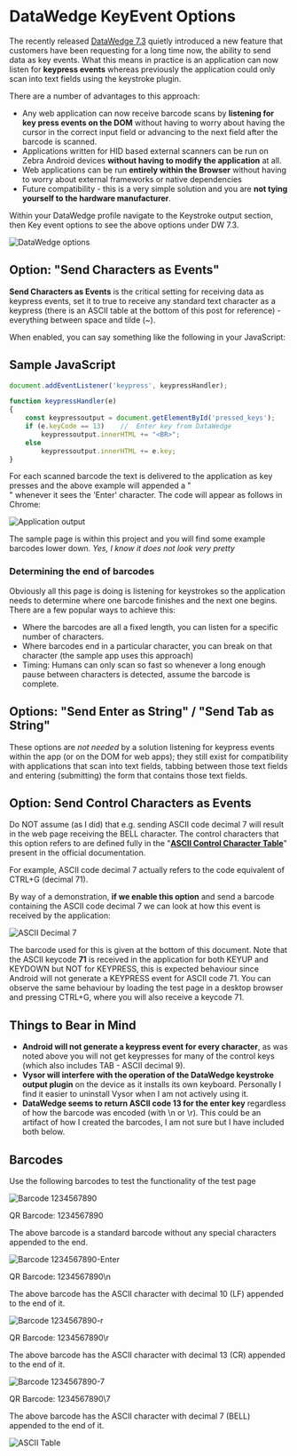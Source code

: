 # DataWedge KeyEvent Options

The recently released [DataWedge 7.3](http://techdocs.zebra.com/datawedge/latest/guide/output/keystroke/) quietly introduced a new feature that customers have been requesting for a long time now, the ability to send data as key events.  What this means in practice is an application can now listen for **keypress events** whereas previously the application could only scan into text fields using the keystroke plugin.

There are a number of advantages to this approach:

- Any web application can now receive barcode scans by **listening for key press events on the DOM** without having to worry about having the cursor in the correct input field or advancing to the next field after the barcode is scanned.
- Applications written for HID based external scanners can be run on Zebra Android devices **without having to modify the application** at all.
- Web applications can be run **entirely within the Browser** without having to worry about external frameworks or native dependencies
- Future compatibility - this is a very simple solution and you are **not tying yourself to the hardware manufacturer**.

Within your DataWedge profile navigate to the Keystroke output section, then Key event options to see the above options under DW 7.3.

![DataWedge options](https://raw.githubusercontent.com/darryncampbell/DataWedge-KeyEvent-Options/master/screenshots/datawedge-key-options1.jpg)

## Option: "Send Characters as Events"

**Send Characters as Events** is the critical setting for receiving data as keypress events, set it to true to receive any standard text character as a keypress (there is an ASCII table at the bottom of this post for reference) - everything between space and tilde (~).

When enabled, you can say something like the following in your JavaScript:

## Sample JavaScript
```javascript
document.addEventListener('keypress', keypressHandler);

function keypressHandler(e) 
{
    const keypressoutput = document.getElementById('pressed_keys');
    if (e.keyCode == 13)    //  Enter key from DataWedge
        keypressoutput.innerHTML += "<BR>";
    else
        keypressoutput.innerHTML += e.key;
}
```

For each scanned barcode the text is delivered to the application as key presses and the above example will appended a "<BR>" whenever it sees the 'Enter' character.  The code will appear as follows in Chrome:

![Application output](https://raw.githubusercontent.com/darryncampbell/DataWedge-KeyEvent-Options/master/screenshots/app.png)

The sample page is within this project and you will find some example barcodes lower down.  *Yes, I know it does not look very pretty*

### Determining the end of barcodes

Obviously all this page is doing is listening for keystrokes so the application needs to determine where one barcode finishes and the next one begins.  There are a few popular ways to achieve this:

- Where the barcodes are all a fixed length, you can listen for a specific number of characters.
- Where barcodes end in a particular character, you can break on that character (the sample app uses this approach)
- Timing: Humans can only scan so fast so whenever a long enough pause between characters is detected, assume the barcode is complete.

## Options: "Send Enter as String" / "Send Tab as String"

These options are *not needed* by a solution listening for keypress events within the app (or on the DOM for web apps); they still exist for compatibility with applications that scan into text fields, tabbing between those text fields and entering (submitting) the form that contains those text fields.

## Option: Send Control Characters as Events

Do NOT assume (as I did) that e.g. sending ASCII code decimal 7 will result in the web page receiving the BELL character.  The control characters that this option refers to are defined fully in the "**[ASCII Control Character Table](http://techdocs.zebra.com/datawedge/latest/guide/output/keystroke/#asciicontrolcharactertable)**" present in the official documentation.

For example, ASCII code decimal 7 actually refers to the code equivalent of CTRL+G (decimal 71).

By way of a demonstration, **if we enable this option** and send a barcode containing the ASCII code decimal 7 we can look at how this event is received by the application:

![ASCII Decimal 7](https://raw.githubusercontent.com/darryncampbell/DataWedge-KeyEvent-Options/master/screenshots/ctrl-plus-g.png)

The barcode used for this is given at the bottom of this document.  Note that the ASCII keycode **71** is received in the application for both KEYUP and KEYDOWN but NOT for KEYPRESS, this is expected behaviour since Android will not generate a KEYPRESS event for ASCII code 71.  You can observe the same behaviour by loading the test page in a desktop browser and pressing CTRL+G, where you will also receive a keycode 71.

## Things to Bear in Mind

- **Android will not generate a keypress event for every character**, as was noted above you will not get keypresses for many of the control keys (which also includes TAB - ASCII decimal 9).
- **Vysor will interfere with the operation of the DataWedge keystroke output plugin** on the device as it installs its own keyboard.  Personally I find it easier to uninstall Vysor when I am not actively using it. 
- **DataWedge seems to return ASCII code 13 for the enter key** regardless of how the barcode was encoded (with \n or \r).  This could be an artifact of how I created the barcodes, I am not sure but I have included both below.

## Barcodes

Use the following barcodes to test the functionality of the test page

![Barcode 1234567890](https://raw.githubusercontent.com/darryncampbell/DataWedge-KeyEvent-Options/master/barcodes/1234567890.png)

QR Barcode: 1234567890

The above barcode is a standard barcode without any special characters appended to the end.

![Barcode 1234567890-Enter](https://raw.githubusercontent.com/darryncampbell/DataWedge-KeyEvent-Options/master/barcodes/1234567890-Enter.gif)

QR Barcode: 1234567890\n

The above barcode has the ASCII character with decimal 10 (LF) appended to the end of it.

![Barcode 1234567890-r](https://raw.githubusercontent.com/darryncampbell/DataWedge-KeyEvent-Options/master/barcodes/1234567890-r.gif)

QR Barcode: 1234567890\r

The above barcode has the ASCII character with decimal 13 (CR) appended to the end of it.

![Barcode 1234567890-7](https://raw.githubusercontent.com/darryncampbell/DataWedge-KeyEvent-Options/master/barcodes/1234567890-7.gif)

QR Barcode: 1234567890\7

The above barcode has the ASCII character with decimal 7 (BELL) appended to the end of it.

![ASCII Table](https://raw.githubusercontent.com/darryncampbell/DataWedge-KeyEvent-Options/master/screenshots/ascii-codes-table.png)
